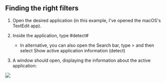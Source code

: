 

## Finding the right filters

1. Open the desired application (in this example, I've opened the macOS's TextEdit app).

2. Inside the application, type #detect#

    - In alternative, you can also open the Search bar, type > and then select Show active application information (detect)

3. A window should open, displaying the information about the active application:

![](https://espanso.org/assets/images/detectwindow-422fad7ff19111af1cf2d65aba5c6365.png)




